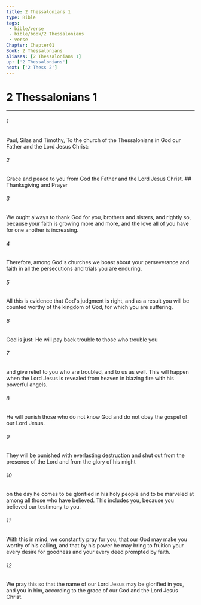```yaml
---
title: 2 Thessalonians 1
type: Bible
tags:
 - bible/verse
 - bible/book/2 Thessalonians
 - verse
Chapter: Chapter01
Book: 2 Thessalonians
Aliases: [2 Thessalonians 1]
up: ['2 Thessalonians']
next: ['2 Thess 2']
---
```

# 2 Thessalonians 1

***


###### 1 
Paul, Silas and Timothy, To the church of the Thessalonians in God our Father and the Lord Jesus Christ: 

###### 2 
Grace and peace to you from God the Father and the Lord Jesus Christ. ## Thanksgiving and Prayer 

###### 3 
We ought always to thank God for you, brothers and sisters, and rightly so, because your faith is growing more and more, and the love all of you have for one another is increasing. 

###### 4 
Therefore, among God's churches we boast about your perseverance and faith in all the persecutions and trials you are enduring. 

###### 5 
All this is evidence that God's judgment is right, and as a result you will be counted worthy of the kingdom of God, for which you are suffering. 

###### 6 
God is just: He will pay back trouble to those who trouble you 

###### 7 
and give relief to you who are troubled, and to us as well. This will happen when the Lord Jesus is revealed from heaven in blazing fire with his powerful angels. 

###### 8 
He will punish those who do not know God and do not obey the gospel of our Lord Jesus. 

###### 9 
They will be punished with everlasting destruction and shut out from the presence of the Lord and from the glory of his might 

###### 10 
on the day he comes to be glorified in his holy people and to be marveled at among all those who have believed. This includes you, because you believed our testimony to you. 

###### 11 
With this in mind, we constantly pray for you, that our God may make you worthy of his calling, and that by his power he may bring to fruition your every desire for goodness and your every deed prompted by faith. 

###### 12 
We pray this so that the name of our Lord Jesus may be glorified in you, and you in him, according to the grace of our God and the Lord Jesus Christ. 
